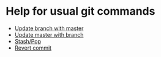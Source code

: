 # Help for usual git commands

- [Update branch with master](update-branch.md)
- [Update master with branch](update-master-with-branch.md)
- [Stash/Pop](stash-pop.md)
- [Revert commit](revert.md)
